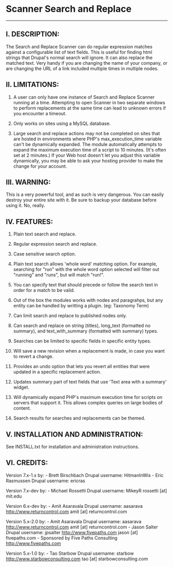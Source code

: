 # Scanner Search and Replace
--------------------------

## I. DESCRIPTION:

The Search and Replace Scanner can do regular expression matches against
a configurable list of text fields. This is useful for finding html strings
that Drupal's normal search will ignore. It can also replace the matched
text. Very handy if you are changing the name of your company, or are
changing the URL of a link included multiple times in multiple nodes.

## II. LIMITATIONS:

1.  A user can only have one instance of Search and Replace Scanner
    running at a time. Attempting to open Scanner in two separate
    windows to perform replacements at the same time can lead to unknown
    errors if you encounter a timeout.

2.  Only works on sites using a MySQL database.

3.  Large search and replace actions may not be completed on sites that
    are hosted in environments where PHP's max\_execution\_time variable
    can't be dynamically expanded. The module automatically attempts to
    expand the maximum execution time of a script to 10 minutes. (It's
    often set at 2 minutes.) If your Web host doesn't let you adjust
    this variable dynamically, you may be able to ask your hosting
    provider to make the change for your account.

## III. WARNING:

This is a very powerful tool, and as such is very dangerous. You can
easily destroy your entire site with it. Be sure to backup your database
before using it. No, really.

## IV. FEATURES:
1.  Plain text search and replace.

2.  Regular expression search and replace.

3.  Case sensitive search option.

4.  Plain text search allows 'whole word' matching option. For example,
    searching for "run" with the whole word option selected will filter
    out "running" and "runs", but will match "run!".

5.  You can specify text that should precede or follow the search text
    in order for a match to be valid.

6.  Out of the box the modules works with nodes and paragrahps, but any
    entity can be handled by writting a plugin. (eg: Taxonomy Term)

7.  Can limit search and replace to published nodes only.

8.  Can search and replace on string (titles), long\_text (formatted no summary),
    and text\_with\_summary (formatted with summary) types.

9.  Searches can be limited to specific fields in specific entity types.

10.  Will save a new revision when a replacement is made, in case
    you want to revert a change.

11. Provides an undo option that lets you revert all entities that were
    updated in a specific replacement action.

12. Updates summary part of text fields that use 'Text area with a
    summary' widget.

13. Will dynamically expand PHP's maximum execution time for scripts on servers
    that support it. This allows complex queries on large bodies of content.

14. Search results for searches and replacements can be themed.

## V. INSTALLATION AND ADMINISTRATION:

See INSTALL.txt for installation and administration instructions.

## VI. CREDITS:

Version 7.x-1.x by: - Brett Birschbach Drupal username: HitmanInWis -
Eric Rasmussen Drupal username: ericras

Version 7.x-dev by: - Michael Rossetti Drupal username: MikeyR rossetti
[at] mit.edu

Version 6.x-dev by: - Amit Asaravala Drupal username: aasarava
http://www.returncontrol.com amit [at] returncontrol.com

Version 5.x-2.0 by: - Amit Asaravala Drupal username: aasarava
http://www.returncontrol.com amit [at] returncontrol.com - Jason Salter
Drupal username: jpsalter http://www.fivepaths.com jason [at]
fivepaths.com - Sponsored by Five Paths Consulting
http://www.fivepaths.com

Version 5.x-1.0 by: - Tao Starbow Drupal username: starbow
http://www.starbowconsulting.com tao [at] starbowconsulting.com
